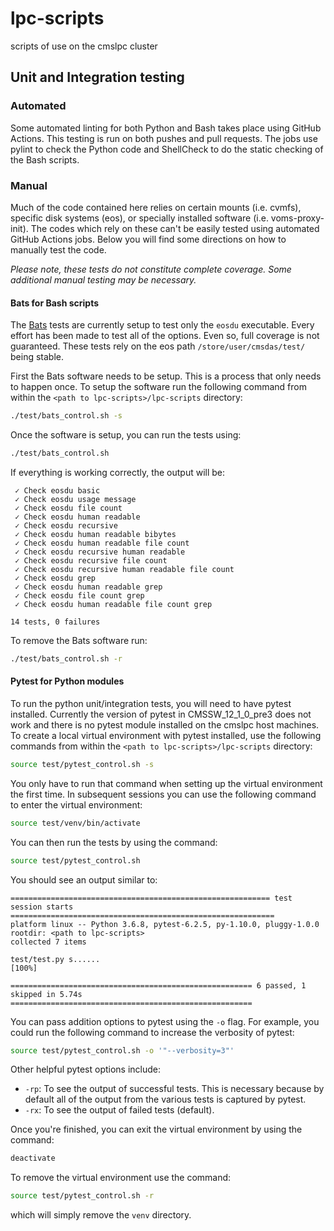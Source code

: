 # lpc-scripts
scripts of use on the cmslpc cluster

## Unit and Integration testing

### Automated
Some automated linting for both Python and Bash takes place using GitHub Actions. This testing is run on both pushes and pull requests. The jobs use pylint to check the Python code and ShellCheck to do the static checking of the Bash scripts.

### Manual
Much of the code contained here relies on certain mounts (i.e. cvmfs), specific disk systems (eos), or specially installed software (i.e. voms-proxy-init). The codes which rely on these can't be easily tested using automated GitHub Actions jobs. Below you will find some directions on how to manually test the code.

*Please note, these tests do not constitute complete coverage. Some additional manual testing may be necessary.*

#### Bats for Bash scripts

The [Bats](https://bats-core.readthedocs.io/en/stable/) tests are currently setup to test only the `eosdu` executable. Every effort has been made to test all of the options. Even so, full coverage is not guaranteed. These tests rely on the eos path `/store/user/cmsdas/test/` being stable.

First the Bats software needs to be setup. This is a process that only needs to happen once. To setup the software run the following command from within the `<path to lpc-scripts>/lpc-scripts` directory:
```bash
./test/bats_control.sh -s
```

Once the software is setup, you can run the tests using:
```bash
./test/bats_control.sh
```

If everything is working correctly, the output will be:
```
 ✓ Check eosdu basic
 ✓ Check eosdu usage message
 ✓ Check eosdu file count
 ✓ Check eosdu human readable
 ✓ Check eosdu recursive
 ✓ Check eosdu human readable bibytes
 ✓ Check eosdu human readable file count
 ✓ Check eosdu recursive human readable
 ✓ Check eosdu recursive file count
 ✓ Check eosdu recursive human readable file count
 ✓ Check eosdu grep
 ✓ Check eosdu human readable grep
 ✓ Check eosdu file count grep
 ✓ Check eosdu human readable file count grep

14 tests, 0 failures
```

To remove the Bats software run:
```bash
./test/bats_control.sh -r
```

#### Pytest for Python modules

To run the python unit/integration tests, you will need to have pytest installed. Currently the version of pytest in CMSSW_12_1_0_pre3 does not work and there is no pytest module installed on the cmslpc host machines. To create a local virtual environment with pytest installed, use the following commands from within the `<path to lpc-scripts>/lpc-scripts` directory:

```bash
source test/pytest_control.sh -s
```

You only have to run that command when setting up the virtual environment the first time. In subsequent sessions you can use the following command to enter the virtual environment:

```bash
source test/venv/bin/activate
```

You can then run the tests by using the command:

```bash
source test/pytest_control.sh
```

You should see an output similar to:
```
========================================================== test session starts ===========================================================
platform linux -- Python 3.6.8, pytest-6.2.5, py-1.10.0, pluggy-1.0.0
rootdir: <path to lpc-scripts>
collected 7 items

test/test.py s......                                                                                                               [100%]

====================================================== 6 passed, 1 skipped in 5.74s ======================================================
```

You can pass addition options to pytest using the `-o` flag. For example, you could run the following command to increase the verbosity of pytest:

```bash
source test/pytest_control.sh -o '"--verbosity=3"'
```

Other helpful pytest options include:
  - `-rp`: To see the output of successful tests. This is necessary because by default all of the output from the various tests is captured by pytest.
  - `-rx`: To see the output of failed tests (default).

Once you're finished, you can exit the virtual environment by using the command:
```bash
deactivate
```

To remove the virtual environment use the command:

```bash
source test/pytest_control.sh -r
```

which will simply remove the `venv` directory.
